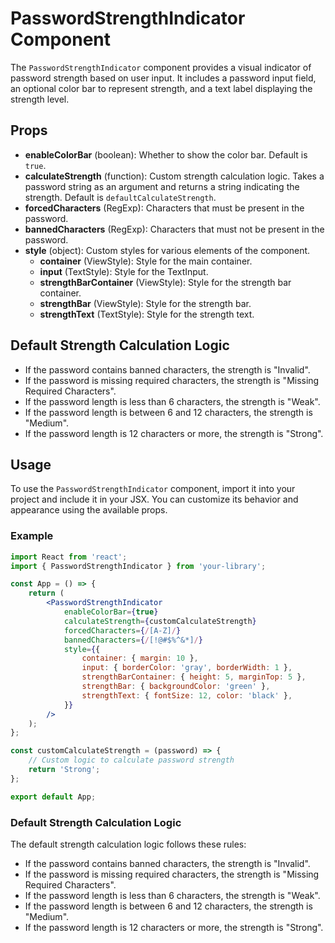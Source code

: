 # PasswordStrengthIndicator Component

The `PasswordStrengthIndicator` component provides a visual indicator of password strength based on user input. It includes a password input field, an optional color bar to represent strength, and a text label displaying the strength level.

## Props

- **enableColorBar** (boolean): Whether to show the color bar. Default is `true`.
- **calculateStrength** (function): Custom strength calculation logic. Takes a password string as an argument and returns a string indicating the strength. Default is `defaultCalculateStrength`.
- **forcedCharacters** (RegExp): Characters that must be present in the password.
- **bannedCharacters** (RegExp): Characters that must not be present in the password.
- **style** (object): Custom styles for various elements of the component.
    - **container** (ViewStyle): Style for the main container.
    - **input** (TextStyle): Style for the TextInput.
    - **strengthBarContainer** (ViewStyle): Style for the strength bar container.
    - **strengthBar** (ViewStyle): Style for the strength bar.
    - **strengthText** (TextStyle): Style for the strength text.

## Default Strength Calculation Logic

- If the password contains banned characters, the strength is "Invalid".
- If the password is missing required characters, the strength is "Missing Required Characters".
- If the password length is less than 6 characters, the strength is "Weak".
- If the password length is between 6 and 12 characters, the strength is "Medium".
- If the password length is 12 characters or more, the strength is "Strong".

## Usage

To use the `PasswordStrengthIndicator` component, import it into your project and include it in your JSX. You can customize its behavior and appearance using the available props.

### Example

```jsx
import React from 'react';
import { PasswordStrengthIndicator } from 'your-library';

const App = () => {
    return (
        <PasswordStrengthIndicator
            enableColorBar={true}
            calculateStrength={customCalculateStrength}
            forcedCharacters={/[A-Z]/}
            bannedCharacters={/[!@#$%^&*]/}
            style={{
                container: { margin: 10 },
                input: { borderColor: 'gray', borderWidth: 1 },
                strengthBarContainer: { height: 5, marginTop: 5 },
                strengthBar: { backgroundColor: 'green' },
                strengthText: { fontSize: 12, color: 'black' },
            }}
        />
    );
};

const customCalculateStrength = (password) => {
    // Custom logic to calculate password strength
    return 'Strong';
};

export default App;
```


### Default Strength Calculation Logic

The default strength calculation logic follows these rules:

- If the password contains banned characters, the strength is "Invalid".
- If the password is missing required characters, the strength is "Missing Required Characters".
- If the password length is less than 6 characters, the strength is "Weak".
- If the password length is between 6 and 12 characters, the strength is "Medium".
- If the password length is 12 characters or more, the strength is "Strong".
